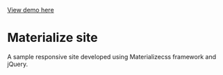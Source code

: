 [View demo here](http://grand-hotel.apphb.com/)

# Materialize site
  A sample responsive site developed using Materializecss framework and jQuery.
